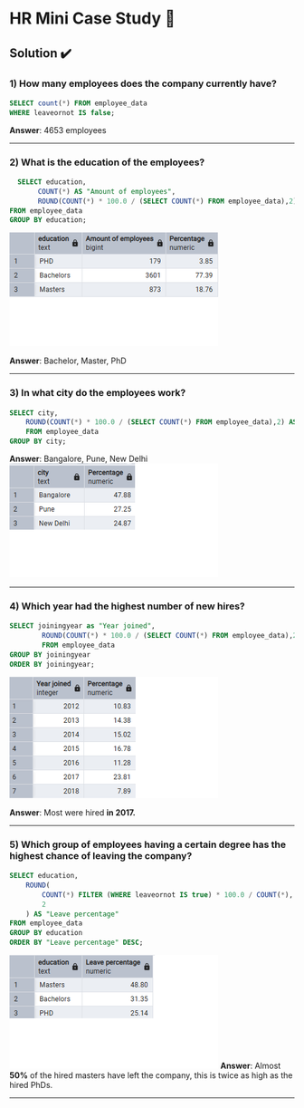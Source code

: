 # HR Mini Case Study 🔎

## Solution ✔️

### 1) How many employees does the company currently have?
``` sql
SELECT count(*) FROM employee_data
WHERE leaveornot IS false;
```
**Answer**: 4653 employees

***

### 2) What is the education of the employees?
``` sql
  SELECT education, 
	   COUNT(*) AS "Amount of employees",
       ROUND(COUNT(*) * 100.0 / (SELECT COUNT(*) FROM employee_data),2) AS "Percentage"
FROM employee_data
GROUP BY education;
```
![Education_of_employees](Images/education_employees.png)

**Answer**: Bachelor, Master, PhD
***
### 3) In what city do the employees work?
``` sql
SELECT city,
	ROUND(COUNT(*) * 100.0 / (SELECT COUNT(*) FROM employee_data),2) AS "Percentage"
	FROM employee_data
GROUP BY city;
```
**Answer**: Bangalore, Pune, New Delhi
![Employee_city](Images/employee_city.png)
***
### 4) Which year had the highest number of new hires?

``` sql
SELECT joiningyear as "Year joined",
		ROUND(COUNT(*) * 100.0 / (SELECT COUNT(*) FROM employee_data),2) AS "Percentage"
		FROM employee_data
GROUP BY joiningyear
ORDER BY joiningyear;
```
![hires_year](Images/hires_year.png)

**Answer**: Most were hired **in 2017.**
***

### 5) Which group of employees having a certain degree has the highest chance of leaving the company?
``` sql
SELECT education,
    ROUND(
        COUNT(*) FILTER (WHERE leaveornot IS true) * 100.0 / COUNT(*),
        2
    ) AS "Leave percentage"
FROM employee_data
GROUP BY education
ORDER BY "Leave percentage" DESC;
```
![diploma_leave](Images/diploma_leave.png)
**Answer**: Almost **50%** of the hired masters have left the company, this is twice as high as the hired PhDs.
***







